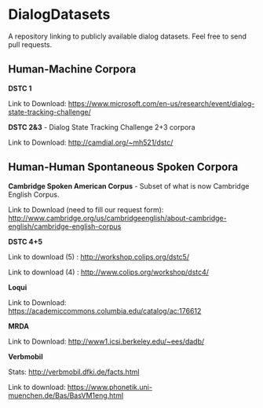 # DialogDatasets
A repository linking to publicly available dialog datasets. Feel free to send pull requests.


## Human-Machine Corpora

**DSTC 1**

Link to Download: https://www.microsoft.com/en-us/research/event/dialog-state-tracking-challenge/

**DSTC 2&3** - Dialog State Tracking Challenge 2+3 corpora

Link to Download: http://camdial.org/~mh521/dstc/


## Human-Human Spontaneous Spoken Corpora

**Cambridge Spoken American Corpus** - Subset of what is now Cambridge English Corpus.

Link to Download (need to fill our request form): http://www.cambridge.org/us/cambridgeenglish/about-cambridge-english/cambridge-english-corpus

**DSTC 4+5**

Link to download (5) : http://workshop.colips.org/dstc5/

Link to download (4) : http://www.colips.org/workshop/dstc4/

**Loqui**

Link to Download: https://academiccommons.columbia.edu/catalog/ac:176612

**MRDA**

Link to Download: http://www1.icsi.berkeley.edu/~ees/dadb/

**Verbmobil**

Stats: http://verbmobil.dfki.de/facts.html

Link to download: https://www.phonetik.uni-muenchen.de/Bas/BasVM1eng.html
